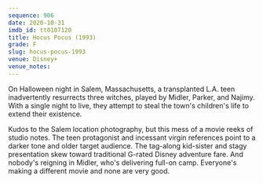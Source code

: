 ```yaml
---
sequence: 906
date: 2020-10-31
imdb_id: tt0107120
title: Hocus Pocus (1993)
grade: F
slug: hocus-pocus-1993
venue: Disney+
venue_notes:
---
```


On Halloween night in Salem, Massachusetts, a transplanted L.A. teen inadvertently resurrects three witches, played by Midler, Parker, and Najimy. With a single night to live, they attempt to steal the town's children's life to extend their existence.

<!-- end -->

Kudos to the Salem location photography, but this mess of a movie reeks of studio notes. The teen protagonist and incessant virgin references point to a darker tone and older target audience. The tag-along kid-sister and stagy presentation skew toward traditional G-rated Disney adventure fare. And nobody's reigning in Midler, who's delivering full-on camp. Everyone's making a different movie and none are very good.